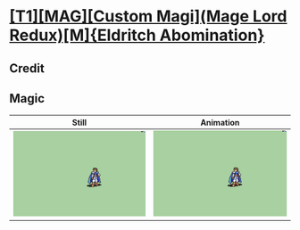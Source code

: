 # [\[T1\]\[MAG\]\[Custom Magi\]\(Mage Lord Redux\)\[M\]{Eldritch Abomination}](../)

## Credit


	
## Magic

| Still | Animation |
| :---: | :-------: |
| ![Magic still](./Magic_000.png) | ![Magic animation](./Magic.gif) |
